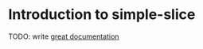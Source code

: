 # Introduction to simple-slice

TODO: write [great documentation](http://jacobian.org/writing/great-documentation/what-to-write/)

